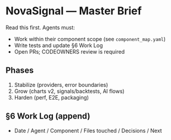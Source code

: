 # NovaSignal — Master Brief
Read this first. Agents must:
- Work within their component scope (see `component_map.yaml`)
- Write tests and update §6 Work Log
- Open PRs; CODEOWNERS review is required

## Phases
1) Stabilize (providers, error boundaries) 
2) Grow (charts v2, signals/backtests, AI flows)
3) Harden (perf, E2E, packaging)

## §6 Work Log (append)
- Date / Agent / Component / Files touched / Decisions / Next
